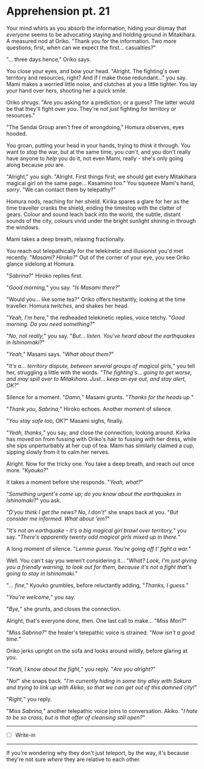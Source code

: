 # Apprehension pt. 21

Your mind whirls as you absorb the information, hiding your dismay that *everyone* seems to be advocating staying and holding ground in Mitakihara. A measured nod at Oriko. "Thank you for the information. Two more questions; first, when can we expect the first... casualties?"

"... three days hence," Oriko says.

You close your eyes, and bow your head. "Alright. The fighting's over territory and resources, right? And if *I* make those redundant..." you say. Mami makes a worried little noise, and clutches at you a little tighter. You lay your hand over hers, shooting her a quick smile.

Oriko shrugs. "Are you asking for a prediction, or a guess? The latter would be that they'll fight over *you*. They're not *just* fighting for territory or resources."

"The Sendai Group aren't free of wrongdoing," Homura observes, eyes hooded.

You groan, putting your head in your hands, trying to *think* it through. You want to *stop* the war, but at the same time, you *can't*, and you don't really have anyone to *help* you do it, not even Mami, really - she's only going along because *you* are.

"Alright," you sigh. "Alright. First things first; we should get every Mitakihara magical girl on the same page... Kasamino too." You squeeze Mami's hand, *sorry*. "We can contact them by telepathy?"

Homura nods, reaching for her shield. Kirika spares a glare for her as the time traveller cranks the shield, ending the timestop with the clatter of gears. Colour and sound leach back into the world, the subtle, distant sounds of the city, colours vivid under the bright sunlight shining in through the windows.

Mami takes a deep breath, relaxing fractionally.

You reach out telepathically for the telekinetic and illusionist you'd met recently. "*Masami? Hiroko?*" Out of the corner of your eye, you see Oriko glance sidelong at Homura.

"*Sabrina?*" Hiroko replies first.

"*Good morning,*" you say. "*Is Masami there?*"

"Would you... like some tea?" Oriko offers hesitantly, looking at the time traveller. Homura *twitches*, and shakes her head.

"*Yeah, I'm here,*" the redheaded telekinetic replies, voice tetchy. "*Good morning. Do you need something?*"

"*No, not really,*" you say. "*But... listen. You've heard about the earthquakes in Ishinomaki?*"

"*Yeah,*" Masami says. "*What about them?*"

"*It's a... territory dispute, between several groups of magical girls,*" you tell her, struggling a little with the words. "*The fighting's... going to get worse, and may spill over to Mitakihara. Just... keep an eye out, and stay alert, OK?*"

Silence for a moment. "*Damn,*" Masami grunts. "*Thanks for the heads up.*"

"*Thank you, Sabrina,*" Hiroko echoes. Another moment of silence.

"*You stay safe too, OK?*" Masami sighs, finally.

"*Yeah, thanks,*" you say, and close the connection, looking around. Kirika has moved on from fussing with Oriko's hair to fussing with her dress, while she sips unperturbably at her cup of tea. Mami has similarly claimed a cup, sipping slowly from it to calm her nerves.

Alright. Now for the tricky one. You take a deep breath, and reach out once more. "*Kyouko?*"

It takes a moment before she responds. "*Yeah, what?*"

"*Something urgent's come up; do you know about the earthquakes in Ishinomaki?*" you ask.

"*D'you think I get the *news*? No, I don't*" she snaps back at you. "*But consider me informed. What about 'em?*"

"*It's not an earthquake - it's a big magical girl brawl over territory,*" you say. "*There's apparently twenty odd magical girls mixed up in there.*"

A long moment of silence. "*Lemme guess. You're going off t' fight a war.*"

Well. You can't say you weren't considering it... "*What? Look, I'm just giving you a friendly warning, to look out for them, because it's not a fight that's going to *stay* in Ishinomaki.*"

"*... fine,*" Kyouko grumbles, before reluctantly adding, "*Thanks, I guess.*"

"*You're welcome,*" you say.

"*Bye,*" she grunts, and closes the connection.

Alright, that's everyone done, then. One last call to make... "*Miss Mori?*"

"*Miss Sabrina?*" the healer's telepathic voice is strained. "*Now isn't a good time.*"

Oriko jerks upright on the sofa and looks around wildly, before glaring at you.

"*Yeah, I know about the fight,*" you reply. "*Are you alright?*"

"*No!*" she snaps back. "*I'm currently hiding in some tiny alley with Sakura and trying to link up with Akiko, so that we can get *out* of this damned city!*"

"*Right,*" you reply.

"*Miss Sabrina,*" another telepathic voice joins to conversation. Akiko. "*I hate to be so crass, but is that offer of cleansing still open?*"

---

- [ ] Write-in

---

If you're wondering why they don't just teleport, by the way, it's because they're not sure *where* they are relative to each other.
